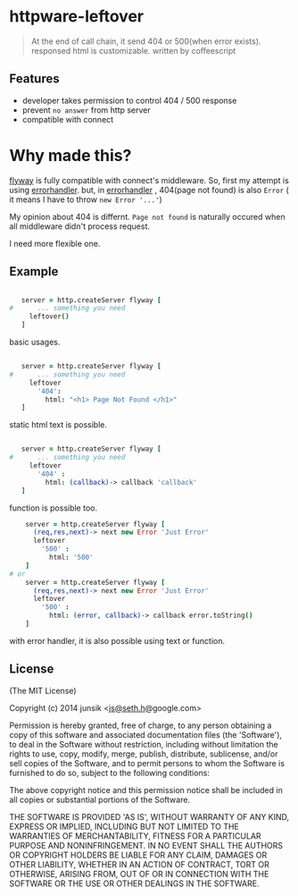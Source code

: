 # httpware-leftover

> At the end of call chain, it send 404 or 500(when error exists).
> responsed html is customizable.
> written by coffeescript

## Features

* developer takes permission to control 404 / 500 response
* prevent `no answer` from http server 
* compatible with connect


# Why made this?

[flyway][ho] is fully compatible with connect's middleware.
So, first my attempt is using [errorhandler][eh].
but, in [errorhandler][eh] , 404(page not found) is also `Error` ( it means I have to throw `new Error '...'`)

[ho]: https://www.npmjs.org/package/flyway
[eh]: https://www.npmjs.org/package/errorhandler

My opinion about 404 is differnt.
`Page not found` is naturally occured when all middleware didn't process request.

I need more flexible one.


## Example

 ```coffee 

    server = http.createServer flyway [
#      ... something you need
      leftover()
    ]
 

 ```
basic usages.

 ```coffee 

    server = http.createServer flyway [
#      ... something you need
      leftover
        '404':
          html: "<h1> Page Not Found </h1>"
    ]

 ```
static html text is possible.


 ```coffee  

    server = http.createServer flyway [
#      ... something you need
      leftover
        '404' :
          html: (callback)-> callback 'callback'
    ]

 ```
function is possible too.

```coffee
    server = http.createServer flyway [
      (req,res,next)-> next new Error 'Just Error' 
      leftover
        '500' :
          html: '500'
    ] 
# or 
    server = http.createServer flyway [
      (req,res,next)-> next new Error 'Just Error' 
      leftover
        '500' :
          html: (error, callback)-> callback error.toString()
    ]

```

with error handler, it is also possible using text or function.




## License

(The MIT License)

Copyright (c) 2014 junsik &lt;js@seth.h@google.com&gt;

Permission is hereby granted, free of charge, to any person obtaining
a copy of this software and associated documentation files (the
'Software'), to deal in the Software without restriction, including
without limitation the rights to use, copy, modify, merge, publish,
distribute, sublicense, and/or sell copies of the Software, and to
permit persons to whom the Software is furnished to do so, subject to
the following conditions:

The above copyright notice and this permission notice shall be
included in all copies or substantial portions of the Software.

THE SOFTWARE IS PROVIDED 'AS IS', WITHOUT WARRANTY OF ANY KIND,
EXPRESS OR IMPLIED, INCLUDING BUT NOT LIMITED TO THE WARRANTIES OF
MERCHANTABILITY, FITNESS FOR A PARTICULAR PURPOSE AND NONINFRINGEMENT.
IN NO EVENT SHALL THE AUTHORS OR COPYRIGHT HOLDERS BE LIABLE FOR ANY
CLAIM, DAMAGES OR OTHER LIABILITY, WHETHER IN AN ACTION OF CONTRACT,
TORT OR OTHERWISE, ARISING FROM, OUT OF OR IN CONNECTION WITH THE
SOFTWARE OR THE USE OR OTHER DEALINGS IN THE SOFTWARE.

 